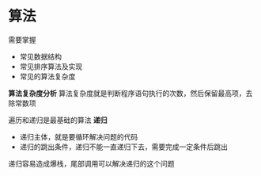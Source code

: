 算法
===
需要掌握
* 常见数据结构
* 常见排序算法及实现
* 常见的算法复杂度


**算法复杂度分析**
算法复杂度就是判断程序语句执行的次数，然后保留最高项，去除常数项

遍历和递归是最基础的算法
**递归**
* 递归主体，就是要循环解决问题的代码
* 递归的跳出条件，递归不能一直递归下去，需要完成一定条件后跳出

递归容易造成爆栈，尾部调用可以解决递归的这个问题

